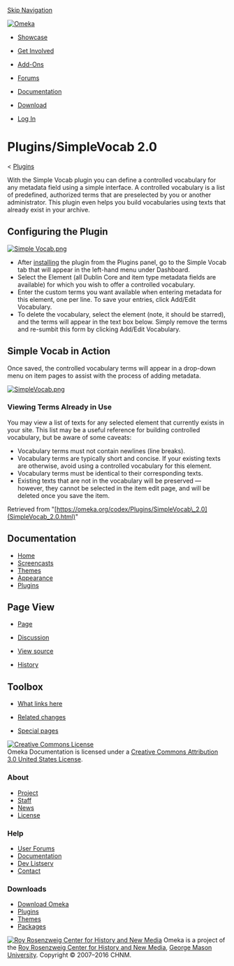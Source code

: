<div id="wrap">

[Skip Navigation](SimpleVocab_2.0.html#content)
<div id="header">

<div class="padding">

<span
id="logo">[![Omeka](../../ui/i/logo-horizontal-288px.gif)](../../index.html)</span>
<div id="search-form">

</div>

-   <div id="nav-showcase">

    </div>

    [Showcase](../../showcase/index.html)
-   <div id="nav-involved">

    </div>

    [Get Involved](../../get-involved/index.html)
-   <div id="nav-addons">

    </div>

    [Add-Ons](../../add-ons/index.html)
-   <div id="nav-forums">

    </div>

    [Forums](../../forums/index.html)
-   <div id="nav-documentation">

    </div>

    [Documentation](../index.html)
-   <div id="nav-download">

    </div>

    [Download](../../download/index.html)

</div>

</div>

<div id="content">

<div class="padding">

<div id="user-meta">

-   <div id="pt-login">

    </div>

    [Log
    In](https://omeka.org/c/index.php?title=Special:UserLogin&returnto=Plugins/SimpleVocab%202.0)

</div>

Plugins/SimpleVocab 2.0
=======================

<div id="contentSub">

<span class="subpages">&lt;
[Plugins](../Plugins.1.html "Plugins")</span>

</div>

<div id="primary">

With the Simple Vocab plugin you can define a controlled vocabulary for
any metadata field using a simple interface. A controlled vocabulary is
a list of predefined, authorized terms that are preselected by you or
another administrator. This plugin even helps you build vocabularies
using texts that already exist in your archive.

<span id="Configuring_the_Plugin" class="mw-headline"> Configuring the Plugin </span>
-------------------------------------------------------------------------------------

[![Simple
Vocab.png](https://omeka.org/c/images/9/97/Simple_Vocab.png)](https://omeka.org/codex/File:Simple_Vocab.png)

-   After
    [installing](../Managing_Plugins_2.0.html#Installing_a_Plugin "Managing Plugins 2.0")
    the plugin from the Plugins panel, go to the Simple Vocab tab that
    will appear in the left-hand menu under Dashboard.
-   Select the Element (all Dublin Core and item type metadata fields
    are available) for which you wish to offer a controlled vocabulary.
-   Enter the custom terms you want available when entering metadata for
    this element, one per line. To save your entries, click
    Add/Edit Vocabulary.
-   To delete the vocabulary, select the element (note, it should be
    starred), and the terms will appear in the text box below. Simply
    remove the terms and re-sumbit this form by clicking
    Add/Edit Vocabulary.

<span id="Simple_Vocab_in_Action" class="mw-headline"> Simple Vocab in Action </span>
-------------------------------------------------------------------------------------

Once saved, the controlled vocabulary terms will appear in a drop-down
menu on item pages to assist with the process of adding metadata.

<div class="floatleft">

[![SimpleVocab.png](https://omeka.org/c/images/thumb/d/dc/SimpleVocab.png/500px-SimpleVocab.png)](https://omeka.org/codex/File:SimpleVocab.png)

</div>

### <span id="Viewing_Terms_Already_in_Use" class="mw-headline"> Viewing Terms Already in Use </span>

You may view a list of texts for any selected element that currently
exists in your site. This list may be a useful reference for building
controlled vocabulary, but be aware of some caveats:

-   Vocabulary terms must not contain newlines (line breaks).
-   Vocabulary terms are typically short and concise. If your existing
    texts are otherwise, avoid using a controlled vocabulary for
    this element.
-   Vocabulary terms must be identical to their corresponding texts.
-   Existing texts that are not in the vocabulary will be preserved —
    however, they cannot be selected in the item edit page, and will be
    deleted once you save the item.

<div class="printfooter">

Retrieved from
"[https://omeka.org/codex/Plugins/SimpleVocab\_2.0](SimpleVocab_2.0.html)"

</div>

<div id="catlinks" class="catlinks catlinks-allhidden">

</div>

</div>

<div id="secondary">

<div class="portlet">

Documentation
-------------

-   [Home](../index.html)
-   [Screencasts](../Screencasts.html)
-   [Themes](../Managing_Themes_2.0.html)
-   [Appearance](../Managing_Appearance_2.0.html)
-   [Plugins](../Plugins2.0.html)

</div>

<div class="portlet">

Page View
---------

-   <div id="nav-page">

    </div>

    [Page](SimpleVocab_2.0.html)
-   <div id="nav-discussion">

    </div>

    [Discussion](https://omeka.org/c/index.php?title=Talk:Plugins/SimpleVocab_2.0&action=edit&redlink=1)
-   <div id="nav-view_source">

    </div>

    [View
    source](https://omeka.org/c/index.php?title=Plugins/SimpleVocab_2.0&action=edit)
-   <div id="nav-history">

    </div>

    [History](https://omeka.org/c/index.php?title=Plugins/SimpleVocab_2.0&action=history)

</div>

<div id="wiki-toolbox" class="portlet">

Toolbox
-------

-   <div id="t-whatlinkshere">

    </div>

    [What links
    here](https://omeka.org/codex/Special:WhatLinksHere/Plugins/SimpleVocab_2.0)
-   <div id="t-recentchangeslinked">

    </div>

    [Related
    changes](https://omeka.org/codex/Special:RecentChangesLinked/Plugins/SimpleVocab_2.0)
-   <div id="t-specialpages">

    </div>

    [Special pages](../Special:SpecialPages.html)

</div>

[![Creative Commons
License](https://i.creativecommons.org/l/by/3.0/us/88x31.png)](http://creativecommons.org/licenses/by/3.0/us/)\
Omeka Documentation is licensed under a [Creative Commons Attribution
3.0 United States
License](http://creativecommons.org/licenses/by/3.0/us/).

</div>

</div>

</div>

<div id="footer">

<div class="padding">

<div id="sitemap">

<div class="section">

### About

-   [Project](../../about/index.html)
-   [Staff](../../about/staff/index.html)
-   [News](../../blog/index.html)
-   [License](http://www.gnu.org/copyleft/gpl.html)

</div>

<div class="section">

### Help

-   [User Forums](../../forums/index.html)
-   [Documentation](../index.html)
-   [Dev Listserv](http://groups.google.com/group/omeka-dev)
-   [Contact](../../contact/index.html)

</div>

<div class="section">

### Downloads

-   [Download Omeka](../../download/index.html)
-   [Plugins](../../addons/plugins.html)
-   [Themes](../../addons/themes.html)
-   [Packages](../../download/packages/index.html)

</div>

</div>

<div id="chnm-meta">

<span id="chnm-logo">[![Roy Rosenzweig Center for History and New
Media](../../ui/i/rrchnm-logo-regular.gif)](http://chnm.gmu.edu)</span>
Omeka is a project of the [Roy Rosenzweig Center for History and New
Media](http://chnm.gmu.edu), [George Mason
University](http://www.gmu.edu). Copyright © 2007–2016 CHNM.

</div>

</div>

</div>

</div>
